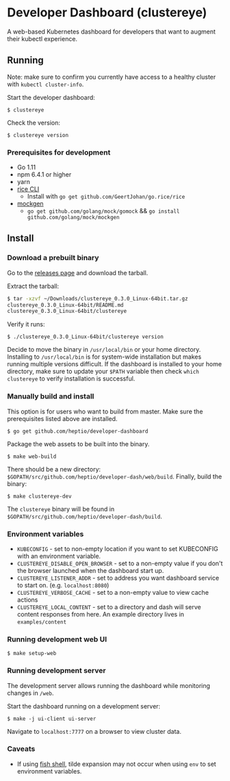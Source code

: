 # Developer Dashboard (clustereye)

A web-based Kubernetes dashboard for developers that want to augment their kubectl experience.

## Running

Note: make sure to confirm you currently have access to a healthy cluster with `kubectl cluster-info`.

Start the developer dashboard:

`$ clustereye`

Check the version:

`$ clustereye version`

### Prerequisites for development

* Go 1.11
* npm 6.4.1 or higher
* yarn
* [rice CLI](https://github.com/GeertJohan/go.rice)
  * Install with `go get github.com/GeertJohan/go.rice/rice`
* [mockgen](https://github.com/golang/gomock)
  * `go get github.com/golang/mock/gomock` && `go install github.com/golang/mock/mockgen`

## Install

### Download a prebuilt binary

Go to the [releases page](https://github.com/heptio/developer-dash/releases) and download the tarball.

Extract the tarball:

```sh
$ tar -xzvf ~/Downloads/clustereye_0.3.0_Linux-64bit.tar.gz
clustereye_0.3.0_Linux-64bit/README.md
clustereye_0.3.0_Linux-64bit/clustereye
```

Verify it runs:

`$ ./clustereye_0.3.0_Linux-64bit/clustereye version`

Decide to move the binary in `/usr/local/bin` or your home directory. Installing to `/usr/local/bin` is for system-wide installation but makes running multiple versions difficult. If the dashboard is installed to your home directory, make sure to update your `$PATH` variable then check `which clustereye` to verify installation is successful.

### Manually build and install

This option is for users who want to build from master. Make sure the prerequisites listed above are installed.

`$ go get github.com/heptio/developer-dashboard`

Package the web assets to be built into the binary.

`$ make web-build`

There should be a new directory: `$GOPATH/src/github.com/heptio/developer-dash/web/build`. Finally, build the binary:

`$ make clustereye-dev`

The `clustereye` binary will be found in `$GOPATH/src/github.com/heptio/developer-dash/build`.

### Environment variables

* `KUBECONFIG` - set to non-empty location if you want to set KUBECONFIG with an environment variable.
* `CLUSTEREYE_DISABLE_OPEN_BROWSER` - set to a non-empty value if you don't the browser launched when the dashboard start up.
* `CLUSTEREYE_LISTENER_ADDR` - set to address you want dashboard service to start on. (e.g. `localhost:8080`)
* `CLUSTEREYE_VERBOSE_CACHE` - set to a non-empty value to view cache actions
* `CLUSTEREYE_LOCAL_CONTENT` - set to a directory and dash will serve content responses from here. An example directory lives in `examples/content`

### Running development web UI

`$ make setup-web`


### Running development server

The development server allows running the dashboard while monitoring changes in `/web`.

Start the dashboard running on a development server:

`$ make -j ui-client ui-server`

Navigate to `localhost:7777` on a browser to view cluster data.

### Caveats

* If using [fish shell](https://fishshell.com), tilde expansion may not occur when using `env` to set environment variables.
